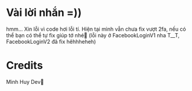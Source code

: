 # Vài lời nhắn =))

hmm... Xin lỗi vì code hơi lỗi tí. Hiện tại mình vẫn chưa fix vượt 2fa, nếu có thể bạn có thể tự fix giúp tớ nhé🐸 (lỗi này ở FacebookLoginV1 nha T__T, FacebookLoginV2 đã fix hêhhheheh)

# Credits

Minh Huy Dev🐸
